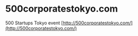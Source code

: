 # 500corporatestokyo.com
500 Startups Tokyo event [http://500corporatestokyo.com/](http://500corporatestokyo.com/)
